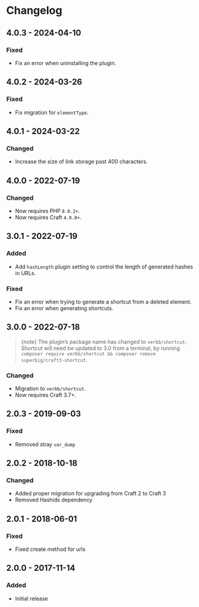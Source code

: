 # Changelog

## 4.0.3 - 2024-04-10

### Fixed
- Fix an error when uninstalling the plugin.

## 4.0.2 - 2024-03-26

### Fixed
- Fix migration for `elementType`.

## 4.0.1 - 2024-03-22

### Changed
- Increase the size of link storage past 400 characters.

## 4.0.0 - 2022-07-19

### Changed
- Now requires PHP `8.0.2+`.
- Now requires Craft `4.0.0+`.

## 3.0.1 - 2022-07-19

### Added
- Add `hashLength` plugin setting to control the length of generated hashes in URLs.

### Fixed
- Fix an error when trying to generate a shortcut from a deleted element.
- Fix an error when generating shortcuts.

## 3.0.0 - 2022-07-18

> {note} The plugin’s package name has changed to `verbb/shortcut`. Shortcut will need be updated to 3.0 from a terminal, by running `composer require verbb/shortcut && composer remove superbig/craft3-shortcut`.

### Changed
- Migration to `verbb/shortcut`.
- Now requires Craft 3.7+.

## 2.0.3 - 2019-09-03

### Fixed
- Removed stray `var_dump`

## 2.0.2 - 2018-10-18

### Changed
- Added proper migration for upgrading from Craft 2 to Craft 3
- Removed Hashids dependency

## 2.0.1 - 2018-06-01

### Fixed
- Fixed create method for urls

## 2.0.0 - 2017-11-14

### Added
- Initial release
